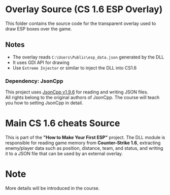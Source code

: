 # Overlay Source (CS 1.6 ESP Overlay)

This folder contains the source code for the transparent overlay used to draw ESP boxes over the game.

## Notes

- The overlay reads `C:\Users\Public\esp_data.json` generated by the DLL
- It uses GDI API for drawing
- Use `Extreme Injector` or similar to inject the DLL into CS1.6

### Dependency: JsonCpp

This project uses [JsonCpp v1.9.6](https://github.com/open-source-parsers/jsoncpp/releases/tag/1.9.6) for reading and writing JSON files.  
All rights belong to the original authors of JsonCpp.
The course will teach you how to setting JsonCpp in detail.

# Main CS 1.6 cheats Source 
This is part of the **"How to Make Your First ESP"** project. The DLL module is responsible for reading game memory from **Counter-Strike 1.6**, extracting enemy/player data such as position, distance, team, and status, and writing it to a JSON file that can be used by an external overlay.

# Note
More details will be introduced in the course.

